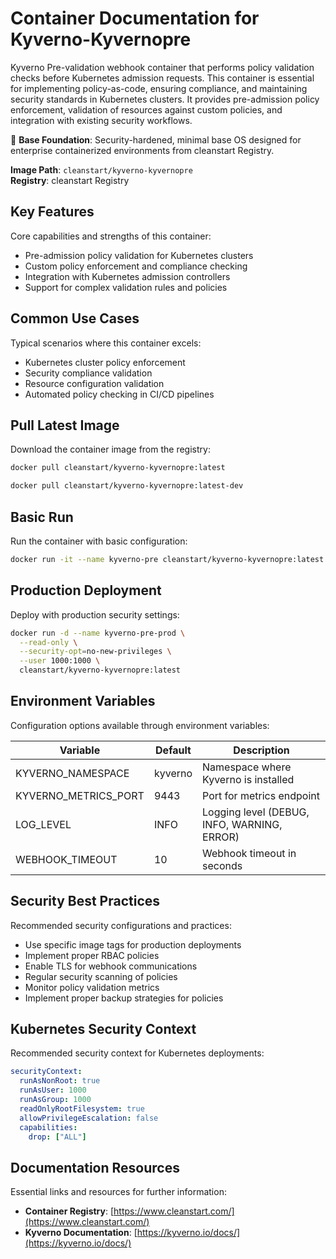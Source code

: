 # Container Documentation for Kyverno-Kyvernopre

Kyverno Pre-validation webhook container that performs policy validation checks before Kubernetes admission requests. This container is essential for implementing policy-as-code, ensuring compliance, and maintaining security standards in Kubernetes clusters. It provides pre-admission policy enforcement, validation of resources against custom policies, and integration with existing security workflows.

📌 **Base Foundation**: Security-hardened, minimal base OS designed for enterprise containerized environments from cleanstart Registry.

**Image Path**: `cleanstart/kyverno-kyvernopre`  
**Registry**: cleanstart Registry

## Key Features

Core capabilities and strengths of this container:

- Pre-admission policy validation for Kubernetes clusters
- Custom policy enforcement and compliance checking
- Integration with Kubernetes admission controllers
- Support for complex validation rules and policies

## Common Use Cases

Typical scenarios where this container excels:

- Kubernetes cluster policy enforcement
- Security compliance validation
- Resource configuration validation
- Automated policy checking in CI/CD pipelines

## Pull Latest Image

Download the container image from the registry:

```bash
docker pull cleanstart/kyverno-kyvernopre:latest
```

```bash
docker pull cleanstart/kyverno-kyvernopre:latest-dev
```

## Basic Run

Run the container with basic configuration:

```bash
docker run -it --name kyverno-pre cleanstart/kyverno-kyvernopre:latest
```

## Production Deployment

Deploy with production security settings:

```bash
docker run -d --name kyverno-pre-prod \
  --read-only \
  --security-opt=no-new-privileges \
  --user 1000:1000 \
  cleanstart/kyverno-kyvernopre:latest
```

## Environment Variables

Configuration options available through environment variables:

| Variable | Default | Description |
|----------|---------|-------------|
| KYVERNO_NAMESPACE | kyverno | Namespace where Kyverno is installed |
| KYVERNO_METRICS_PORT | 9443 | Port for metrics endpoint |
| LOG_LEVEL | INFO | Logging level (DEBUG, INFO, WARNING, ERROR) |
| WEBHOOK_TIMEOUT | 10 | Webhook timeout in seconds |

## Security Best Practices

Recommended security configurations and practices:

- Use specific image tags for production deployments
- Implement proper RBAC policies
- Enable TLS for webhook communications
- Regular security scanning of policies
- Monitor policy validation metrics
- Implement proper backup strategies for policies

## Kubernetes Security Context

Recommended security context for Kubernetes deployments:

```yaml
securityContext:
  runAsNonRoot: true
  runAsUser: 1000
  runAsGroup: 1000
  readOnlyRootFilesystem: true
  allowPrivilegeEscalation: false
  capabilities:
    drop: ["ALL"]
```

## Documentation Resources

Essential links and resources for further information:

- **Container Registry**: [https://www.cleanstart.com/](https://www.cleanstart.com/)
- **Kyverno Documentation**: [https://kyverno.io/docs/](https://kyverno.io/docs/)
